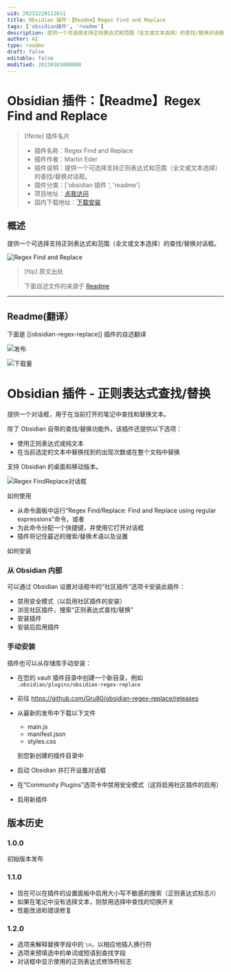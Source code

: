 ```yaml
---
uid: 20231220112631
title: Obsidian 插件：【Readme】Regex Find and Replace
tags: ['obsidian插件', 'readme']
description: 提供一个可选择支持正则表达式和范围（全文或文本选择）的查找/替换对话框。
author: AI
type: readme
draft: false
editable: false
modified: 20230101000000
---
```


# Obsidian 插件：【Readme】Regex Find and Replace

> [!Note] 插件名片
> - 插件名称：Regex Find and Replace
> - 插件作者：Martin Eder
> - 插件说明：提供一个可选择支持正则表达式和范围（全文或文本选择）的查找/替换对话框。
> - 插件分类：['obsidian 插件 ', 'readme']
> - 项目地址：[点我访问](https://github.com/Gru80/obsidian-regex-replace)
> - 国内下载地址：[下载安装](https://pkmer.cn/products/plugin/pluginMarket/?obsidian-regex-replace)

## 概述

提供一个可选择支持正则表达式和范围（全文或文本选择）的查找/替换对话框。

![Regex Find and Replace](https://cdn.pkmer.cn/covers/obsidian-regex-replace.png!pkmer)

> [!tip] 原文出处
>
>下面自述文件的来源于 [Readme](https://ghproxy.net/https://raw.githubusercontent.com/Gru80/obsidian-regex-replace/master/README.md)

---

## Readme(翻译）

下面是 [[obsidian-regex-replace]] 插件的自述翻译

![发布](https://img.shields.io/github/v/release/Gru80/obsidian-regex-replace)

![下载量](https://img.shields.io/github/downloads/Gru80/obsidian-regex-replace/total.svg)

# Obsidian 插件 - 正则表达式查找/替换

提供一个对话框，用于在当前打开的笔记中查找和替换文本。

除了 Obsidian 自带的查找/替换功能外，该插件还提供以下选项：

- 使用正则表达式或纯文本
- 在当前选定的文本中替换找到的出现次数或在整个文档中替换

支持 Obsidian 的桌面和移动版本。

![Regex FindReplace对话框](https://cdn.pkmer.cn/covers/obsidian-regex-replace_2_0.png!pkmer)

如何使用

- 从命令面板中运行“Regex Find/Replace: Find and Replace using regular expressions”命令，或者
- 为此命令分配一个快捷键，并使用它打开对话框
- 插件将记住最近的搜索/替换术语以及设置

如何安装

### 从 Obsidian 内部

可以通过 Obsidian 设置对话框中的“社区插件”选项卡安装此插件：

- 禁用安全模式（以启用社区插件的安装）
- 浏览社区插件，搜索“正则表达式查找/替换”
- 安装插件
- 安装后启用插件

### 手动安装

插件也可以从存储库手动安装：

- 在您的 vault 插件目录中创建一个新目录，例如
   `.obsidian/plugins/obsidian-regex-replace`

- 前往 <https://github.com/Gru80/obsidian-regex-replace/releases>
- 从最新的发布中下载以下文件
   - main.js
   - manifest.json
   - styles.css

  到您新创建的插件目录中

- 启动 Obsidian 并打开设置对话框
- 在“Community Plugins”选项卡中禁用安全模式（这将启用社区插件的启用）
- 启用新插件

## 版本历史

### 1.0.0

初始版本发布

### 1.1.0

- 现在可以在插件的设置面板中启用大小写不敏感的搜索（正则表达式标志/i）
- 如果在笔记中没有选择文本，则禁用选择中查找的切换开关
- 性能改进和错误修复

### 1.2.0

- 选项来解释替换字段中的 `\n`，以相应地插入换行符
- 选项来预填选中的单词或短语到查找字段
- 对话框中显示使用的正则表达式修饰符标志



